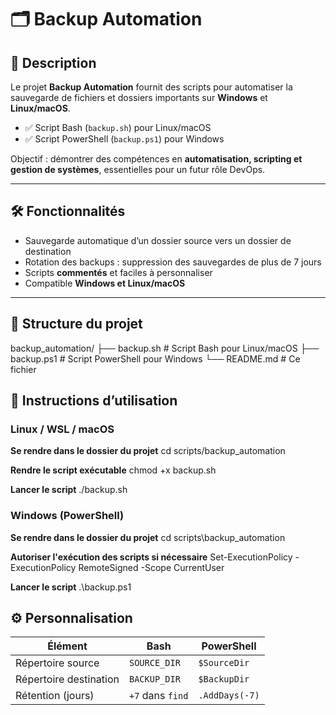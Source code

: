 # 🗂 Backup Automation

## 📖 Description
Le projet **Backup Automation** fournit des scripts pour automatiser la sauvegarde de fichiers et dossiers importants sur **Windows** et **Linux/macOS**.  

- ✅ Script Bash (`backup.sh`) pour Linux/macOS  
- ✅ Script PowerShell (`backup.ps1`) pour Windows  

Objectif : démontrer des compétences en **automatisation, scripting et gestion de systèmes**, essentielles pour un futur rôle DevOps.

---

## 🛠 Fonctionnalités

- Sauvegarde automatique d’un dossier source vers un dossier de destination  
- Rotation des backups : suppression des sauvegardes de plus de 7 jours  
- Scripts **commentés** et faciles à personnaliser  
- Compatible **Windows et Linux/macOS**

---

## 📁 Structure du projet

backup_automation/
├── backup.sh       # Script Bash pour Linux/macOS
├── backup.ps1      # Script PowerShell pour Windows
└── README.md       # Ce fichier

## 🚀 Instructions d’utilisation

### Linux / WSL / macOS

**Se rendre dans le dossier du projet**
cd scripts/backup_automation

**Rendre le script exécutable**
chmod +x backup.sh

**Lancer le script**
./backup.sh

### Windows (PowerShell) 

**Se rendre dans le dossier du projet**
cd scripts\backup_automation

**Autoriser l'exécution des scripts si nécessaire**
Set-ExecutionPolicy -ExecutionPolicy RemoteSigned -Scope CurrentUser

**Lancer le script**
.\backup.ps1

## ⚙️ Personnalisation

| Élément               | Bash             | PowerShell     |
|-----------------------|----------------|----------------|
| Répertoire source      | `SOURCE_DIR`    | `$SourceDir`   |
| Répertoire destination | `BACKUP_DIR`    | `$BackupDir`   |
| Rétention (jours)      | `+7` dans `find`| `.AddDays(-7)` |

